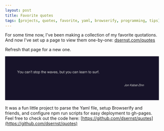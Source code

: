 ```yaml
---
layout: post
title: Favorite quotes
tags: [projects, quotes, favorite, yaml, browserify, programming, tips]
---
```


For some time now, I've been making a collection of my favorite quotations. And now I've set up a page to view them one-by-one: [dsernst.com/quotes](http://dsernst.com/quotes)

Refresh that page for a new one.

[![screnshot of favorite quotes page](/images/favorite-quotes-page.png)](http://dsernst.com/quotes)

It was a fun little project to parse the Yaml file, setup Browserify and friends, and configure npm run scripts for easy deployment to gh-pages. Feel free to check out the code here: [https://github.com/dsernst/quotes](https://github.com/dsernst/quotes)
